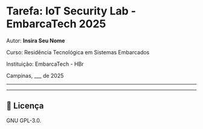 
# Tarefa: IoT Security Lab - EmbarcaTech 2025

Autor: **Insira Seu Nome**

Curso: Residência Tecnológica em Sistemas Embarcados

Instituição: EmbarcaTech - HBr

Campinas, ___ de 2025

---

<!-- INSIRA O CONTEÚDO DO SEU README AQUI! -->

---

## 📜 Licença
GNU GPL-3.0.

